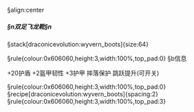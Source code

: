 §align:center
##### §n双足飞龙靴§n

§stack[draconicevolution:wyvern_boots]{size:64}

§rule{colour:0x606060,height:3,width:100%,top_pad:0}
§b信息

+20护盾
+2盔甲韧性
+3护甲
摔落保护
跳跃提升(可开关)

§rule{colour:0x606060,height:3,width:100%,top_pad:0}
§recipe[draconicevolution:wyvern_boots]{spacing:2}
§rule{colour:0x606060,height:3,width:100%,top_pad:3}